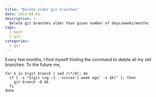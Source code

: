 ```yaml
---
title: "Delete older git branches"
date: 2023-08-01
description: >-
  Delete git branches older than given number of days/weeks/months
tags:
  - bash
  - git
categories:
  - git
---
```


Every few months, I find myself finding the command to delete all my old branches. To the future me,

<!--more-->

```
for k in $(git branch | sed /\*/d); do
  if [ -z "$(git log -1 --since='1 week ago' -s $k)" ]; then
    git branch -D $k
  fi
done
```
